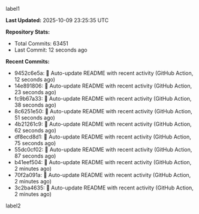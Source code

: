 
label1 
<!-- ACTIVITY_START -->
**Last Updated:** 2025-10-09 23:25:35 UTC

**Repository Stats:**
- Total Commits: 63451
- Last Commit: 12 seconds ago

**Recent Commits:**
- 9452c6e5a: 🤖 Auto-update README with recent activity (GitHub Action, 12 seconds ago)
- 14e891806: 🤖 Auto-update README with recent activity (GitHub Action, 23 seconds ago)
- fc9b67a33: 🤖 Auto-update README with recent activity (GitHub Action, 38 seconds ago)
- 8c6251e50: 🤖 Auto-update README with recent activity (GitHub Action, 51 seconds ago)
- 4b21261c9: 🤖 Auto-update README with recent activity (GitHub Action, 62 seconds ago)
- df8ecd8d1: 🤖 Auto-update README with recent activity (GitHub Action, 75 seconds ago)
- 55dc0cf02: 🤖 Auto-update README with recent activity (GitHub Action, 87 seconds ago)
- b41eef504: 🤖 Auto-update README with recent activity (GitHub Action, 2 minutes ago)
- 70f2a091a: 🤖 Auto-update README with recent activity (GitHub Action, 2 minutes ago)
- 3c2ba4635: 🤖 Auto-update README with recent activity (GitHub Action, 2 minutes ago)
<!-- ACTIVITY_END -->

label2
